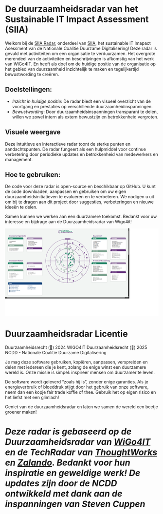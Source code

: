 
# De duurzaamheidsradar van het Sustainable IT Impact Assessment (SIIA)
Welkom bij de [SIIA Radar](https://radar.coalitieduurzamedigitalisering.nl), onderdeel van [SIIA](https://coalitieduurzamedigitalisering.nl/sustainable-it-impact-assessment-siia/), het sustainable IT Imapact Asessment van de Nationale Coalitie Duurzame Digitalisering! Deze radar is gevuld met activiteiten om een organisatie te verduurzamen. Het overgrote merendeel van de activiteiten en beschrijvingen is afkomstig van het werk van [WiGo4IT](https://www.wigo4it.nl). En heeft als doel om de  huidige positie van de organisatie op het gebied van duurzaamheid inzichtelijk te maken en tegelijkertijd bewustwording te creëren.

## Doelstellingen:
- *Inzicht in huidige positie*: De radar biedt een visueel overzicht van de  voortgang en prestaties op verschillende duurzaamheidinspanningen.
- *Bewustwording*: Door  duurzaamheidsinspanningen transparant te delen, willen we zowel intern als extern bewustzijn en betrokkenheid vergroten.

## Visuele weergave 
Deze intuïtieve en interactieve radar toont de sterke punten en aandachtspunten. De radar fungeert als een hulpmiddel voor continue verbetering door periodieke updates en betrokkenheid van medewerkers en management.

## Hoe te gebruiken:
De code voor deze radar is open-source en beschikbaar op GitHub. U kunt de code downloaden, aanpassen en gebruiken om uw eigen duurzaamheidsinitiatieven te evalueren en te verbeteren. We nodigen u uit om bij te dragen aan dit project door suggesties, verbeteringen en nieuwe ideeën te delen.

Samen kunnen we werken aan een duurzamere toekomst. Bedankt voor uw interesse en bijdrage aan de Duurzaamheidsradar van Wigo4it!

![Screenshot duurzaamheidsradar SIIA](duurzaamheidsradar.png)

# Duurzaamheidsradar Licentie

Duurzaamheidsrecht (🌱) 2024 WIGO4IT
Duurzaamheidsrecht (🌱) 2025 NCDD - Nationale Coalitie Duurzame Digitalisering

Je mag deze software gebruiken, kopiëren, aanpassen, verspreiden en delen met iedereen die je kent, zolang de enige winst een duurzamere wereld is. Onze missie is simpel: inspireer mensen om duurzamer te leven. 

De software wordt geleverd “zoals hij is”, zonder enige garanties. Als je energieverbruik of bloeddruk stijgt door het gebruik van onze software, neem dan een kopje fair trade koffie of thee. Gebruik het op eigen risico en het liefst met een glimlach! 

Geniet van de duurzaamheidsradar en laten we samen de wereld een beetje groener maken!

*Deze radar is gebaseerd op de Duurzaamheidsradar van [WiGo4IT](https://www.wigo4it.nl) en de TechRadar van [ThoughtWorks](https://www.thoughtworks.com/radar) en [Zalando](https://github.com/zalando/tech-radar). Bedankt voor hun inspiratie en geweldige werk! De updates zijn door de NCDD ontwikkeld met dank aan de inspanningen van Steven Cuppen*
=======
